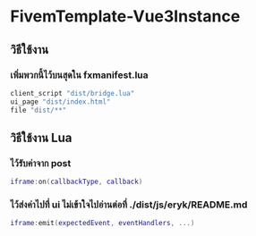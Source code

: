 # FivemTemplate-Vue3Instance

## วิธีใช้งาน

### เพิ่มพวกนี้ไว้บนสุดใน fxmanifest.lua
```lua
client_script "dist/bridge.lua"
ui_page "dist/index.html"
file "dist/**"
```

## วิธีใช้งาน Lua

### ไว้รับค่าจาก post
```lua
iframe:on(callbackType, callback)
```

### ไว้ส่งค่าไปที่ ui ไม่เข้าใจไปอ่านต่อที่ ./dist/js/eryk/README.md
```lua
iframe:emit(expectedEvent, eventHandlers, ...)
```